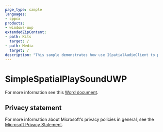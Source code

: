 ```yaml
---
page_type: sample
languages:
- cppcx
products:
- windows-uwp
extendedZipContent:
- path: Kits
  target: /
- path: Media
  target: /
description: "This sample demonstrates how use ISpatialAudioClient to playback static audio with height channels using Windows Sonic technologies in a Universal Windows Platform (UWP) app."
---
```


# SimpleSpatialPlaySoundUWP

For more information see this [Word document](https://github.com/microsoft/Xbox-ATG-Samples/blob/master/UWPSamples/Audio/SimpleSpatialPlaySoundUWP/Readme.docx).

## Privacy statement

For more information about Microsoft's privacy policies in general, see the [Microsoft Privacy Statement](https://privacy.microsoft.com/privacystatement/).
